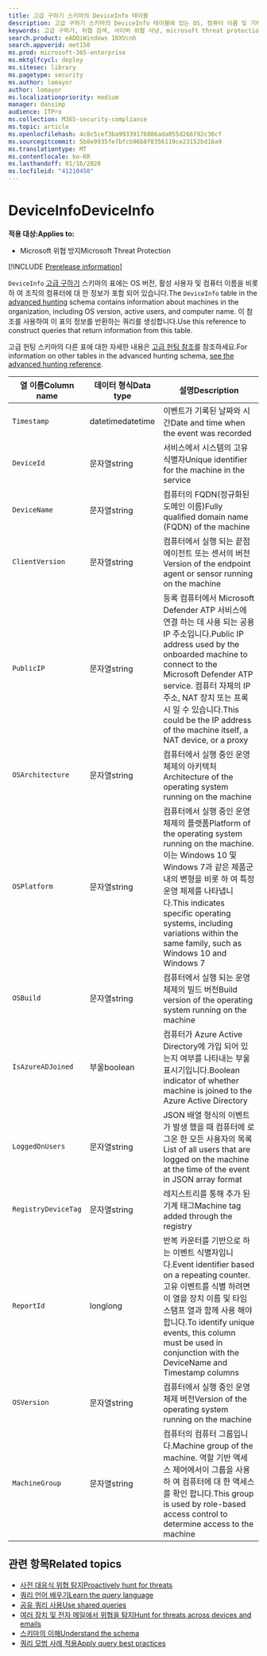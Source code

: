 ```yaml
---
title: 고급 구하기 스키마의 DeviceInfo 테이블
description: 고급 구하기 스키마의 DeviceInfo 테이블에 있는 OS, 컴퓨터 이름 및 기타 컴퓨터 정보에 대해 자세히 알아봅니다.
keywords: 고급 구하기, 위협 검색, 사이버 위협 사냥, microsoft threat protection, microsoft 365, mtp, m365, search, query, 원격 분석, 스키마 참조, kusto, table, column, data type, DeviceInfo, device, machine, OS, 플랫폼 , 사용자
search.product: eADQiWindows 10XVcnh
search.appverid: met150
ms.prod: microsoft-365-enterprise
ms.mktglfcycl: deploy
ms.sitesec: library
ms.pagetype: security
ms.author: lomayor
author: lomayor
ms.localizationpriority: medium
manager: dansimp
audience: ITPro
ms.collection: M365-security-compliance
ms.topic: article
ms.openlocfilehash: 4c8c5cef3ba99339176086ada055d266f92c30cf
ms.sourcegitcommit: 5b8e9935fe7bfcb96b8f8356119ce23152bd16a9
ms.translationtype: MT
ms.contentlocale: ko-KR
ms.lasthandoff: 01/16/2020
ms.locfileid: "41210450"
---
```

# <a name="deviceinfo"></a><span data-ttu-id="79a02-104">DeviceInfo</span><span class="sxs-lookup"><span data-stu-id="79a02-104">DeviceInfo</span></span>

<span data-ttu-id="79a02-105">**적용 대상:**</span><span class="sxs-lookup"><span data-stu-id="79a02-105">**Applies to:**</span></span>
- <span data-ttu-id="79a02-106">Microsoft 위협 방지</span><span class="sxs-lookup"><span data-stu-id="79a02-106">Microsoft Threat Protection</span></span>

[!INCLUDE [Prerelease information](../includes/prerelease.md)]

<span data-ttu-id="79a02-107">`DeviceInfo` [고급 구하기](advanced-hunting-overview.md) 스키마의 표에는 OS 버전, 활성 사용자 및 컴퓨터 이름을 비롯 하 여 조직의 컴퓨터에 대 한 정보가 포함 되어 있습니다.</span><span class="sxs-lookup"><span data-stu-id="79a02-107">The `DeviceInfo` table in the [advanced hunting](advanced-hunting-overview.md) schema contains information about machines in the organization, including OS version, active users, and computer name.</span></span> <span data-ttu-id="79a02-108">이 참조를 사용하여 이 표의 정보를 반환하는 쿼리를 생성합니다.</span><span class="sxs-lookup"><span data-stu-id="79a02-108">Use this reference to construct queries that return information from this table.</span></span>

<span data-ttu-id="79a02-109">고급 헌팅 스키마의 다른 표에 대한 자세한 내용은 [고급 헌팅 참조](advanced-hunting-schema-tables.md)를 참조하세요.</span><span class="sxs-lookup"><span data-stu-id="79a02-109">For information on other tables in the advanced hunting schema, [see the advanced hunting reference](advanced-hunting-schema-tables.md).</span></span>

| <span data-ttu-id="79a02-110">열 이름</span><span class="sxs-lookup"><span data-stu-id="79a02-110">Column name</span></span> | <span data-ttu-id="79a02-111">데이터 형식</span><span class="sxs-lookup"><span data-stu-id="79a02-111">Data type</span></span> | <span data-ttu-id="79a02-112">설명</span><span class="sxs-lookup"><span data-stu-id="79a02-112">Description</span></span> |
|-------------|-----------|-------------|
| `Timestamp` | <span data-ttu-id="79a02-113">datetime</span><span class="sxs-lookup"><span data-stu-id="79a02-113">datetime</span></span> | <span data-ttu-id="79a02-114">이벤트가 기록된 날짜와 시간</span><span class="sxs-lookup"><span data-stu-id="79a02-114">Date and time when the event was recorded</span></span> |
| `DeviceId` | <span data-ttu-id="79a02-115">문자열</span><span class="sxs-lookup"><span data-stu-id="79a02-115">string</span></span> | <span data-ttu-id="79a02-116">서비스에서 시스템의 고유 식별자</span><span class="sxs-lookup"><span data-stu-id="79a02-116">Unique identifier for the machine in the service</span></span> |
| `DeviceName` | <span data-ttu-id="79a02-117">문자열</span><span class="sxs-lookup"><span data-stu-id="79a02-117">string</span></span> | <span data-ttu-id="79a02-118">컴퓨터의 FQDN(정규화된 도메인 이름)</span><span class="sxs-lookup"><span data-stu-id="79a02-118">Fully qualified domain name (FQDN) of the machine</span></span> |
| `ClientVersion` | <span data-ttu-id="79a02-119">문자열</span><span class="sxs-lookup"><span data-stu-id="79a02-119">string</span></span> | <span data-ttu-id="79a02-120">컴퓨터에서 실행 되는 끝점 에이전트 또는 센서의 버전</span><span class="sxs-lookup"><span data-stu-id="79a02-120">Version of the endpoint agent or sensor running on the machine</span></span> |
| `PublicIP` | <span data-ttu-id="79a02-121">문자열</span><span class="sxs-lookup"><span data-stu-id="79a02-121">string</span></span> | <span data-ttu-id="79a02-122">등록 컴퓨터에서 Microsoft Defender ATP 서비스에 연결 하는 데 사용 되는 공용 IP 주소입니다.</span><span class="sxs-lookup"><span data-stu-id="79a02-122">Public IP address used by the onboarded machine to connect to the Microsoft Defender ATP service.</span></span> <span data-ttu-id="79a02-123">컴퓨터 자체의 IP 주소, NAT 장치 또는 프록시 일 수 있습니다.</span><span class="sxs-lookup"><span data-stu-id="79a02-123">This could be the IP address of the machine itself, a NAT device, or a proxy</span></span> |
| `OSArchitecture` | <span data-ttu-id="79a02-124">문자열</span><span class="sxs-lookup"><span data-stu-id="79a02-124">string</span></span> | <span data-ttu-id="79a02-125">컴퓨터에서 실행 중인 운영 체제의 아키텍처</span><span class="sxs-lookup"><span data-stu-id="79a02-125">Architecture of the operating system running on the machine</span></span> |
| `OSPlatform` | <span data-ttu-id="79a02-126">문자열</span><span class="sxs-lookup"><span data-stu-id="79a02-126">string</span></span> | <span data-ttu-id="79a02-127">컴퓨터에서 실행 중인 운영 체제의 플랫폼</span><span class="sxs-lookup"><span data-stu-id="79a02-127">Platform of the operating system running on the machine.</span></span> <span data-ttu-id="79a02-128">이는 Windows 10 및 Windows 7과 같은 제품군 내의 변형을 비롯 하 여 특정 운영 체제를 나타냅니다.</span><span class="sxs-lookup"><span data-stu-id="79a02-128">This indicates specific operating systems, including variations within the same family, such as Windows 10 and Windows 7</span></span> |
| `OSBuild` | <span data-ttu-id="79a02-129">문자열</span><span class="sxs-lookup"><span data-stu-id="79a02-129">string</span></span> | <span data-ttu-id="79a02-130">컴퓨터에서 실행 되는 운영 체제의 빌드 버전</span><span class="sxs-lookup"><span data-stu-id="79a02-130">Build version of the operating system running on the machine</span></span> |
| `IsAzureADJoined` | <span data-ttu-id="79a02-131">부울</span><span class="sxs-lookup"><span data-stu-id="79a02-131">boolean</span></span> | <span data-ttu-id="79a02-132">컴퓨터가 Azure Active Directory에 가입 되어 있는지 여부를 나타내는 부울 표시기입니다.</span><span class="sxs-lookup"><span data-stu-id="79a02-132">Boolean indicator of whether machine is joined to the Azure Active Directory</span></span> |
| `LoggedOnUsers` | <span data-ttu-id="79a02-133">문자열</span><span class="sxs-lookup"><span data-stu-id="79a02-133">string</span></span> | <span data-ttu-id="79a02-134">JSON 배열 형식의 이벤트가 발생 했을 때 컴퓨터에 로그온 한 모든 사용자의 목록</span><span class="sxs-lookup"><span data-stu-id="79a02-134">List of all users that are logged on the machine at the time of the event in JSON array format</span></span> |
| `RegistryDeviceTag` | <span data-ttu-id="79a02-135">문자열</span><span class="sxs-lookup"><span data-stu-id="79a02-135">string</span></span> | <span data-ttu-id="79a02-136">레지스트리를 통해 추가 된 기계 태그</span><span class="sxs-lookup"><span data-stu-id="79a02-136">Machine tag added through the registry</span></span> |
| `ReportId` | <span data-ttu-id="79a02-137">long</span><span class="sxs-lookup"><span data-stu-id="79a02-137">long</span></span> | <span data-ttu-id="79a02-138">반복 카운터를 기반으로 하는 이벤트 식별자입니다.</span><span class="sxs-lookup"><span data-stu-id="79a02-138">Event identifier based on a repeating counter.</span></span> <span data-ttu-id="79a02-139">고유 이벤트를 식별 하려면이 열을 장치 이름 및 타임 스탬프 열과 함께 사용 해야 합니다.</span><span class="sxs-lookup"><span data-stu-id="79a02-139">To identify unique events, this column must be used in conjunction with the DeviceName and Timestamp columns</span></span> |
| `OSVersion` | <span data-ttu-id="79a02-140">문자열</span><span class="sxs-lookup"><span data-stu-id="79a02-140">string</span></span> | <span data-ttu-id="79a02-141">컴퓨터에서 실행 중인 운영 체제 버전</span><span class="sxs-lookup"><span data-stu-id="79a02-141">Version of the operating system running on the machine</span></span> |
| `MachineGroup` | <span data-ttu-id="79a02-142">문자열</span><span class="sxs-lookup"><span data-stu-id="79a02-142">string</span></span> | <span data-ttu-id="79a02-143">컴퓨터의 컴퓨터 그룹입니다.</span><span class="sxs-lookup"><span data-stu-id="79a02-143">Machine group of the machine.</span></span> <span data-ttu-id="79a02-144">역할 기반 액세스 제어에서이 그룹을 사용 하 여 컴퓨터에 대 한 액세스를 확인 합니다.</span><span class="sxs-lookup"><span data-stu-id="79a02-144">This group is used by role-based access control to determine access to the machine</span></span> |

## <a name="related-topics"></a><span data-ttu-id="79a02-145">관련 항목</span><span class="sxs-lookup"><span data-stu-id="79a02-145">Related topics</span></span>
- [<span data-ttu-id="79a02-146">사전 대응식 위협 탐지</span><span class="sxs-lookup"><span data-stu-id="79a02-146">Proactively hunt for threats</span></span>](advanced-hunting-overview.md)
- [<span data-ttu-id="79a02-147">쿼리 언어 배우기</span><span class="sxs-lookup"><span data-stu-id="79a02-147">Learn the query language</span></span>](advanced-hunting-query-language.md)
- [<span data-ttu-id="79a02-148">공유 쿼리 사용</span><span class="sxs-lookup"><span data-stu-id="79a02-148">Use shared queries</span></span>](advanced-hunting-shared-queries.md)
- [<span data-ttu-id="79a02-149">여러 장치 및 전자 메일에서 위협을 탐지</span><span class="sxs-lookup"><span data-stu-id="79a02-149">Hunt for threats across devices and emails</span></span>](advanced-hunting-query-emails-devices.md)
- [<span data-ttu-id="79a02-150">스키마의 이해</span><span class="sxs-lookup"><span data-stu-id="79a02-150">Understand the schema</span></span>](advanced-hunting-schema-tables.md)
- [<span data-ttu-id="79a02-151">쿼리 모범 사례 적용</span><span class="sxs-lookup"><span data-stu-id="79a02-151">Apply query best practices</span></span>](advanced-hunting-best-practices.md)